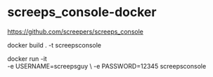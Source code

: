 # screeps_console-docker

https://github.com/screepers/screeps_console

docker build . -t screepsconsole

docker run -it \
  -e USERNAME=screepsguy \ 
  -e PASSWORD=12345 screepsconsole
